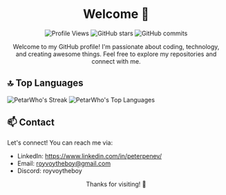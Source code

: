<!-- Header -->
<!-- <p align="center">
  <img src="https://i.imgur.com/WcAP7V2.png" alt="Profile Banner">
</p>  -->

<!-- Title -->
<h1 align="center">
  Welcome 👋
</h1>


<!-- Badges -->
<p align="center">
  <img src="https://komarev.com/ghpvc/?username=PetarWho" alt="Profile Views">
  <img alt="GitHub stars" src="https://img.shields.io/github/stars/PetarWho?affiliations=OWNER%2CCOLLABORATOR&style=social">
  <img alt="GitHub commits" src="https://img.shields.io/github/commit-activity/w/PetarWho/PetarWho?style=social">
</p>

<!-- Introduction -->
<p align="center">
  Welcome to my GitHub profile! I'm passionate about coding, technology, and creating awesome things. Feel free to explore my repositories and connect with me.
</p>

## 🔝 Top Languages
<!--![PetarWho's Stats](https://github-readme-stats.vercel.app/api?username=PetarWho&theme=gruvbox&show_icons=true&hide_border=false&count_private=true) -->
![PetarWho's Streak](https://github-readme-streak-stats.herokuapp.com/?user=PetarWho&theme=gruvbox&hide_border=false)
![PetarWho's Top Languages](https://github-readme-stats.vercel.app/api/top-langs/?username=PetarWho&theme=gruvbox&show_icons=true&hide_border=false&layout=compact)
<!-- <p align="left">
  <img src="https://github-readme-stats.vercel.app/api/top-langs/?username=PetarWho&layout=compact" alt="Top Languages">
</p> -->

<!-- Contact -->
## 📫 Contact

Let's connect! You can reach me via:
- LinkedIn: https://www.linkedin.com/in/peterpenev/
- Email: royvoytheboy@gmail.com
- Discord: royvoytheboy


<!-- ## 💼 Projects

Here are a few projects I'm proud of:

- [Project Name 1](https://github.com/PetarWho/project-repo-1): Brief description.
- [Project Name 2](https://github.com/PetarWho/project-repo-2): Brief description.
- [Project Name 3](https://github.com/PetarWho/project-repo-3): Brief description.

Feel free to explore more on my [GitHub repositories](https://github.com/PetarWho?tab=repositories). -->


<!-- Footer -->
<p align="center">
  Thanks for visiting! 🚀
</p>
